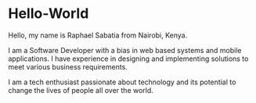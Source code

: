 # Hello-World


Hello, my name is Raphael Sabatia from Nairobi, Kenya.

I am a Software Developer with a bias in web based systems and mobile applications. I have experience in designing and implementing solutions to meet various business requirements.

I am a tech enthusiast passionate about technology and its potential to change the lives of people all over the world.
